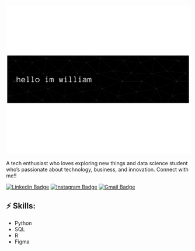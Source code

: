 ![Header image](https://raw.githubusercontent.com/poupuu/poupuu/main/header-william.png)

A tech enthusiast who loves exploring new things and data science student who’s passionate about technology, business, and innovation. Connect with me!!

[![Linkedin Badge](https://img.shields.io/badge/-LinkedIn-blue?style=flat-square&logo=Linkedin&logoColor=white&link=https://www.linkedin.com/in/williammss)](https://www.linkedin.com/in/williammss/) [![Instagram Badge](https://img.shields.io/badge/-Instagram-e4405f?style=flat-square&logo=Instagram&logoColor=white&link=https://www.instagram.com/william26._/)](https://www.instagram.com/william26._/) [![Gmail Badge](https://img.shields.io/badge/-Gmail-d14836?style=flat-square&logo=Gmail&logoColor=white&link=mailto:williamanwar2@gmail.com)](mailto:williamanwar2@gmail.com)  

## ⚡ Skills:
- Python  
- SQL  
- R  
- Figma
